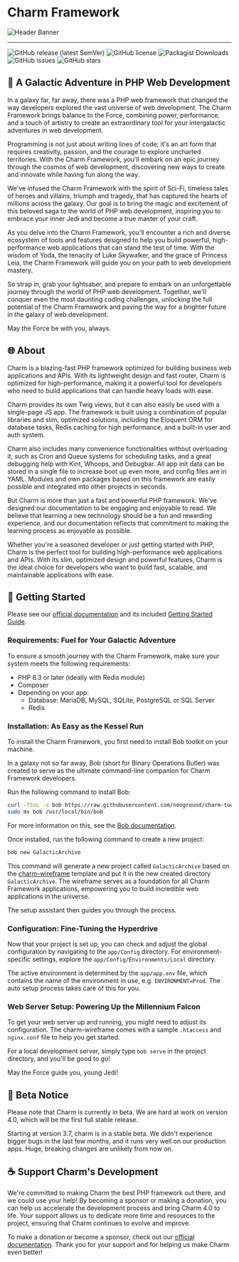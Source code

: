 # Charm Framework

![Header Banner](https://neoground.com/data/projects/charm/assets/banner.jpg)

---

![GitHub release (latest SemVer)](https://img.shields.io/github/v/release/neoground/charm?sort=semver)
![GitHub license](https://img.shields.io/github/license/neoground/charm)
![Packagist Downloads](https://img.shields.io/packagist/dt/neoground/charm)
![GitHub issues](https://img.shields.io/github/issues/neoground/charm)
![GitHub stars](https://img.shields.io/github/stars/neoground/charm?style=social)

## 🚀 A Galactic Adventure in PHP Web Development

In a galaxy far, far away, there was a PHP web framework that 
changed the way developers explored the vast universe of web development.
The Charm Framework brings balance to the Force, combining power, performance, 
and a touch of artistry to create an extraordinary tool for your 
intergalactic adventures in web development.

Programming is not just about writing lines of code; it's an art form that 
requires creativity, passion, and the courage to explore uncharted territories. 
With the Charm Framework, you'll embark on an epic journey through the cosmos of 
web development, discovering new ways to create and innovate while having fun along the way.

We've infused the Charm Framework with the spirit of Sci-Fi, timeless tales of 
heroes and villains, triumph and tragedy, that has captured the hearts of millions across the galaxy. 
Our goal is to bring the magic and excitement of this beloved saga to the world of PHP web development, 
inspiring you to embrace your inner Jedi and become a true master of your craft.

As you delve into the Charm Framework, 
you'll encounter a rich and diverse ecosystem of tools and features designed to help you build powerful, 
high-performance web applications that can stand the test of time. With the wisdom of Yoda, 
the tenacity of Luke Skywalker, and the grace of Princess Leia, 
the Charm Framework will guide you on your path to web development mastery.

So strap in, grab your lightsaber, and prepare to embark on an unforgettable 
journey through the world of PHP web development. Together, we'll conquer even the most daunting 
coding challenges, unlocking the full potential of the Charm Framework and paving the way 
for a brighter future in the galaxy of web development.

May the Force be with you, always.


## 🌐 About

Charm is a blazing-fast PHP framework optimized for building business web 
applications and APIs. With its lightweight design and fast router, 
Charm is optimized for high-performance, making it a powerful tool for 
developers who need to build applications that can handle heavy loads with ease.

Charm provides its own Twig views, but it can also easily be used with a 
single-page JS app. The framework is built using a combination of popular libraries 
and slim, optimized solutions, including the Eloquent ORM for database tasks, 
Redis caching for high performance, and a built-in user and auth system.

Charm also includes many convenience functionalities without overloading it, 
such as Cron and Queue systems for scheduling tasks, and a great debugging help with Kint,
Whoops, and Debugbar. All app init data can be stored in a single file to increase boot 
up even more, and config files are in YAML. Modules and own packages based on this 
framework are easily possible and integrated into other projects in seconds.

But Charm is more than just a fast and powerful PHP framework. We've designed our 
documentation to be engaging and enjoyable to read. 
We believe that learning a new technology 
should be a fun and rewarding experience, and our documentation reflects that 
commitment to making the learning process as enjoyable as possible.

Whether you're a seasoned developer or just getting started with PHP, 
Charm is the perfect tool for building high-performance web applications and APIs. 
With its slim, optimized design and powerful features, 
Charm is the ideal choice for developers who want to build fast, 
scalable, and maintainable applications with ease.


##  🎉 Getting Started

Please see our [official documentation](https://neoground.com/docs/charm/index)
and its included [Getting Started Guide](https://neoground.com/docs/charm/start.installation).

### Requirements: Fuel for Your Galactic Adventure

To ensure a smooth journey with the Charm Framework, make sure your system meets the following requirements:

- PHP 8.3 or later (ideally with Redis module)
- Composer
- Depending on your app:
    - Database: MariaDB, MySQL, SQLite, PostgreSQL or SQL Server
    - Redis

### Installation: As Easy as the Kessel Run

To install the Charm Framework, you first need to install Bob toolkit on your machine.

In a galaxy not so far away, Bob (short for Binary Operations Butler) was created
to serve as the ultimate command-line companion for Charm Framework developers.

Run the following command to install Bob:

```bash
curl -fSsL -o bob https://raw.githubusercontent.com/neoground/charm-toolkit/main/bob && chmod +x bob
sudo mv bob /usr/local/bin/bob
```

For more information on this, see the [Bob documentation](https://github.com/neoground/charm-toolkit).

Once installed, run the following command to create a new project:

```bash
bob new GalacticArchive
```

This command will generate a new project called `GalacticArchive` based on the [charm-wireframe](https://github.com/neoground/charm-wireframe)
template and put it in the new created directory `GalacticArchive`. The wireframe serves as
a foundation for all Charm Framework applications, empowering you to build incredible
web applications in the universe.

The setup assistant then guides you through the process.

### Configuration: Fine-Tuning the Hyperdrive

Now that your project is set up, you can check and adjust the global configuration
by navigating to the `app/Config` directory. For environment-specific settings,
explore the `app/Config/Environments/Local` directory.

The active environment is determined by the `app/app.env` file, which contains
the name of the environment in use, e.g. `ENVIRONMENT=Prod`. The auto setup process takes care of this for you.

### Web Server Setup: Powering Up the Millennium Falcon

To get your web server up and running, you might need to adjust its configuration.
The charm-wireframe comes with a sample `.htaccess` and `nginx.conf` file to help you get started.

For a local development server, simply type `bob serve` in the project directory, and you'll be good to go!

May the Force guide you, young Jedi!


## 🚧 Beta Notice

Please note that Charm is currently in beta.
We are hard at work on version 4.0, which will be the first full stable release. 

Starting at version 3.7, charm is in a stable beta. We didn't experience bigger bugs in the
last few months, and it runs very well on our production apps. Huge, breaking changes are unlikely from now on.

## ☕ Support Charm's Development

We're committed to making Charm the best PHP framework out there, 
and we could use your help! By becoming a sponsor or making a donation, 
you can help us accelerate the development process and bring Charm 4.0 to life. 
Your support allows us to dedicate more time and resources to the project, 
ensuring that Charm continues to evolve and improve.

To make a donation or become a sponsor, check out our [official documentation](https://neoground.com/docs/charm/index).
Thank you for your support and for helping us make Charm even better!
